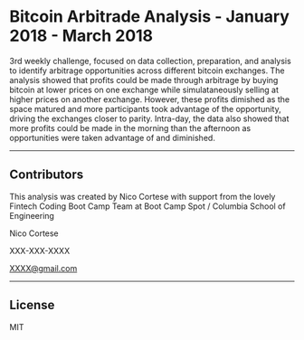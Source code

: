 # Bitcoin Arbitrade Analysis - January 2018 - March 2018
3rd weekly challenge, focused on data collection, preparation, and analysis to identify arbitrage opportunities across different bitcoin exchanges. The analysis showed that profits could be made through arbitrage by buying bitcoin at lower prices on one exchange while simulataneously selling at higher prices on another exchange. However, these profits dimished as the space matured and more participants took advantage of the opportunity, driving the exchanges closer to parity. Intra-day, the data also showed that more profits could be made in the morning than the afternoon as opportunities were taken advantage of and diminished. 

---

## Contributors

This analysis was created by Nico Cortese with support from the lovely Fintech Coding Boot Camp Team at Boot Camp Spot / Columbia School of Engineering

Nico Cortese

XXX-XXX-XXXX

XXXX@gmail.com

---

## License

MIT
